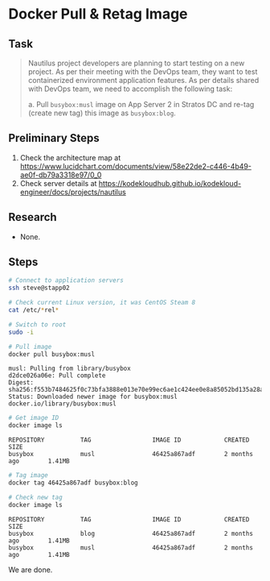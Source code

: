 # Docker Pull & Retag Image

## Task

> Nautilus project developers are planning to start testing on a new project. As per their meeting with the DevOps team, they want to test containerized environment application features. As per details shared with DevOps team, we need to accomplish the following task:
>
> a. Pull `busybox:musl` image on App Server 2 in Stratos DC and re-tag (create new tag) this image as `busybox:blog`.

## Preliminary Steps

1. Check the architecture map at https://www.lucidchart.com/documents/view/58e22de2-c446-4b49-ae0f-db79a3318e97/0_0
2. Check server details at https://kodekloudhub.github.io/kodekloud-engineer/docs/projects/nautilus

## Research

* None.

## Steps

```bash
# Connect to application servers
ssh steve@stapp02

# Check current Linux version, it was CentOS Steam 8
cat /etc/*rel*

# Switch to root
sudo -i

# Pull image
docker pull busybox:musl
```

```
musl: Pulling from library/busybox
d2dce026a06e: Pull complete
Digest: sha256:f553b7484625f0c73bfa3888e013e70e99ec6ae1c424ee0e8a85052bd135a28a
Status: Downloaded newer image for busybox:musl
docker.io/library/busybox:musl
```

```bash
# Get image ID
docker image ls
```

```
REPOSITORY          TAG                 IMAGE ID            CREATED             SIZE
busybox             musl                46425a867adf        2 months ago        1.41MB
```

```bash
# Tag image
docker tag 46425a867adf busybox:blog

# Check new tag
docker image ls
```

```
REPOSITORY          TAG                 IMAGE ID            CREATED             SIZE
busybox             blog                46425a867adf        2 months ago        1.41MB
busybox             musl                46425a867adf        2 months ago        1.41MB
```

We are done.
